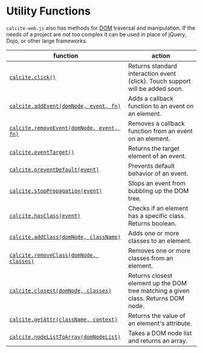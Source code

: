 # Utility Functions

`calcite-web.js` also has methods for [DOM](https://developer.mozilla.org/en-US/docs/Web/API/Document_Object_Model) traversal and manipulation. If the needs of a project are not too complex it can be used in place of jQuery, Dojo, or other large frameworks.

| function | action |
| -------- | ------ |
| [`calcite.click()`](#calcite-event-) | Returns standard interaction event (click). Touch support will be added soon. |
| [`calcite.addEvent(domNode, event, fn)`](#calcite-addevent-domnode-event-fn-) | Adds a callback function to an event on an element. |
| [`calcite.removeEvent(domNode, event, fn)`](#calcite-removeevent-domnode-event-fn-) | Removes a callback function from an event on an element. |
| [`calcite.eventTarget()`](#calcite-eventtarget-event-) | Returns the target element of an event. |
| [`calcite.preventDefault(event)`](#calcite-preventdefault-event-) | Prevents default behavior of an event. |
| [`calcite.stopPropagation(event)`](#calcite-stoppropagation-event-) | Stops an event from bubbling up the DOM tree. |
| [`calcite.hasClass(event)`](#calcite-hasclass-node-class-) | Checks if an element has a specific class. Returns boolean. |
| [`calcite.addClass(domNode, className)`](#calcite-addclass-domnode-classes-) | Adds one or more classes to an element. |
| [`calcite.removeClass(domNode, classes)`](#calcite-removeclass-domnode-event-fn-) | Removes one or more classes from an element. |
| [`calcite.closest(domNode, classes)`](#calcite-closest-class-element-) | Returns closest element up the DOM tree matching a given class. Returns DOM node. |
| [`calcite.getAttr(className, context)`](#calcite-getattr-element-attribute-) | Returns the value of an element's attribute. |
| [`calcite.nodeListToArray(domNodeList)`](#calcite-nodelisttoarray-domnodelist-) | Takes a DOM node list and returns an array. |
